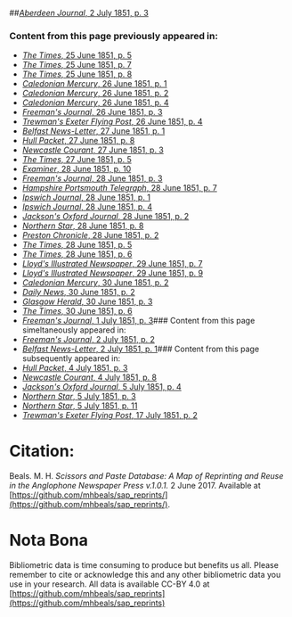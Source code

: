 ##[*Aberdeen Journal*, 2 July 1851, p. 3](https://mhbeals.github.io/sap_html/Aberdeen-Journal/Aberdeen-Journal-2-July-1851-p-3)

### Content from this page previously appeared in:
+ [*The Times*, 25 June 1851, p. 5](https://mhbeals.github.io/sap_html/The-Times/The-Times-25-June-1851-p-5)
+ [*The Times*, 25 June 1851, p. 7](https://mhbeals.github.io/sap_html/The-Times/The-Times-25-June-1851-p-7)
+ [*The Times*, 25 June 1851, p. 8](https://mhbeals.github.io/sap_html/The-Times/The-Times-25-June-1851-p-8)
+ [*Caledonian Mercury*, 26 June 1851, p. 1](https://mhbeals.github.io/sap_html/Caledonian-Mercury/Caledonian-Mercury-26-June-1851-p-1)
+ [*Caledonian Mercury*, 26 June 1851, p. 2](https://mhbeals.github.io/sap_html/Caledonian-Mercury/Caledonian-Mercury-26-June-1851-p-2)
+ [*Caledonian Mercury*, 26 June 1851, p. 4](https://mhbeals.github.io/sap_html/Caledonian-Mercury/Caledonian-Mercury-26-June-1851-p-4)
+ [*Freeman's Journal*, 26 June 1851, p. 3](https://mhbeals.github.io/sap_html/Freeman's-Journal/Freeman's-Journal-26-June-1851-p-3)
+ [*Trewman's Exeter Flying Post*, 26 June 1851, p. 4](https://mhbeals.github.io/sap_html/Trewman's-Exeter-Flying-Post/Trewman's-Exeter-Flying-Post-26-June-1851-p-4)
+ [*Belfast News-Letter*, 27 June 1851, p. 1](https://mhbeals.github.io/sap_html/Belfast-News-Letter/Belfast-News-Letter-27-June-1851-p-1)
+ [*Hull Packet*, 27 June 1851, p. 8](https://mhbeals.github.io/sap_html/Hull-Packet/Hull-Packet-27-June-1851-p-8)
+ [*Newcastle Courant*, 27 June 1851, p. 3](https://mhbeals.github.io/sap_html/Newcastle-Courant/Newcastle-Courant-27-June-1851-p-3)
+ [*The Times*, 27 June 1851, p. 5](https://mhbeals.github.io/sap_html/The-Times/The-Times-27-June-1851-p-5)
+ [*Examiner*, 28 June 1851, p. 10](https://mhbeals.github.io/sap_html/Examiner/Examiner-28-June-1851-p-10)
+ [*Freeman's Journal*, 28 June 1851, p. 3](https://mhbeals.github.io/sap_html/Freeman's-Journal/Freeman's-Journal-28-June-1851-p-3)
+ [*Hampshire Portsmouth Telegraph*, 28 June 1851, p. 7](https://mhbeals.github.io/sap_html/Hampshire-Portsmouth-Telegraph/Hampshire-Portsmouth-Telegraph-28-June-1851-p-7)
+ [*Ipswich Journal*, 28 June 1851, p. 1](https://mhbeals.github.io/sap_html/Ipswich-Journal/Ipswich-Journal-28-June-1851-p-1)
+ [*Ipswich Journal*, 28 June 1851, p. 4](https://mhbeals.github.io/sap_html/Ipswich-Journal/Ipswich-Journal-28-June-1851-p-4)
+ [*Jackson's Oxford Journal*, 28 June 1851, p. 2](https://mhbeals.github.io/sap_html/Jackson's-Oxford-Journal/Jackson's-Oxford-Journal-28-June-1851-p-2)
+ [*Northern Star*, 28 June 1851, p. 8](https://mhbeals.github.io/sap_html/Northern-Star/Northern-Star-28-June-1851-p-8)
+ [*Preston Chronicle*, 28 June 1851, p. 2](https://mhbeals.github.io/sap_html/Preston-Chronicle/Preston-Chronicle-28-June-1851-p-2)
+ [*The Times*, 28 June 1851, p. 5](https://mhbeals.github.io/sap_html/The-Times/The-Times-28-June-1851-p-5)
+ [*The Times*, 28 June 1851, p. 6](https://mhbeals.github.io/sap_html/The-Times/The-Times-28-June-1851-p-6)
+ [*Lloyd's Illustrated Newspaper*, 29 June 1851, p. 7](https://mhbeals.github.io/sap_html/Lloyd's-Illustrated-Newspaper/Lloyd's-Illustrated-Newspaper-29-June-1851-p-7)
+ [*Lloyd's Illustrated Newspaper*, 29 June 1851, p. 9](https://mhbeals.github.io/sap_html/Lloyd's-Illustrated-Newspaper/Lloyd's-Illustrated-Newspaper-29-June-1851-p-9)
+ [*Caledonian Mercury*, 30 June 1851, p. 2](https://mhbeals.github.io/sap_html/Caledonian-Mercury/Caledonian-Mercury-30-June-1851-p-2)
+ [*Daily News*, 30 June 1851, p. 2](https://mhbeals.github.io/sap_html/Daily-News/Daily-News-30-June-1851-p-2)
+ [*Glasgow Herald*, 30 June 1851, p. 3](https://mhbeals.github.io/sap_html/Glasgow-Herald/Glasgow-Herald-30-June-1851-p-3)
+ [*The Times*, 30 June 1851, p. 6](https://mhbeals.github.io/sap_html/The-Times/The-Times-30-June-1851-p-6)
+ [*Freeman's Journal*, 1 July 1851, p. 3](https://mhbeals.github.io/sap_html/Freeman's-Journal/Freeman's-Journal-1-July-1851-p-3)### Content from this page simeltaneously appeared in:
+ [*Freeman's Journal*, 2 July 1851, p. 2](https://mhbeals.github.io/sap_html/Freeman's-Journal/Freeman's-Journal-2-July-1851-p-2)
+ [*Belfast News-Letter*, 2 July 1851, p. 1](https://mhbeals.github.io/sap_html/Belfast-News-Letter/Belfast-News-Letter-2-July-1851-p-1)### Content from this page subsequently appeared in:
+ [*Hull Packet*, 4 July 1851, p. 3](https://mhbeals.github.io/sap_html/Hull-Packet/Hull-Packet-4-July-1851-p-3)
+ [*Newcastle Courant*, 4 July 1851, p. 8](https://mhbeals.github.io/sap_html/Newcastle-Courant/Newcastle-Courant-4-July-1851-p-8)
+ [*Jackson's Oxford Journal*, 5 July 1851, p. 4](https://mhbeals.github.io/sap_html/Jackson's-Oxford-Journal/Jackson's-Oxford-Journal-5-July-1851-p-4)
+ [*Northern Star*, 5 July 1851, p. 3](https://mhbeals.github.io/sap_html/Northern-Star/Northern-Star-5-July-1851-p-3)
+ [*Northern Star*, 5 July 1851, p. 11](https://mhbeals.github.io/sap_html/Northern-Star/Northern-Star-5-July-1851-p-11)
+ [*Trewman's Exeter Flying Post*, 17 July 1851, p. 2](https://mhbeals.github.io/sap_html/Trewman's-Exeter-Flying-Post/Trewman's-Exeter-Flying-Post-17-July-1851-p-2)
                    
# Citation: 

Beals. M. H. *Scissors and Paste Database: A Map of Reprinting and Reuse in the Anglophone Newspaper Press v.1.0.1.* 2 June 2017. Available at [https://github.com/mhbeals/sap_reprints/](https://github.com/mhbeals/sap_reprints/). 
                    
# Nota Bona

Bibliometric data is time consuming to produce but benefits us all. Please remember to cite or acknowledge this and any other bibliometric data you use in your research. All data is available CC-BY 4.0 at [https://github.com/mhbeals/sap_reprints](https://github.com/mhbeals/sap_reprints)
